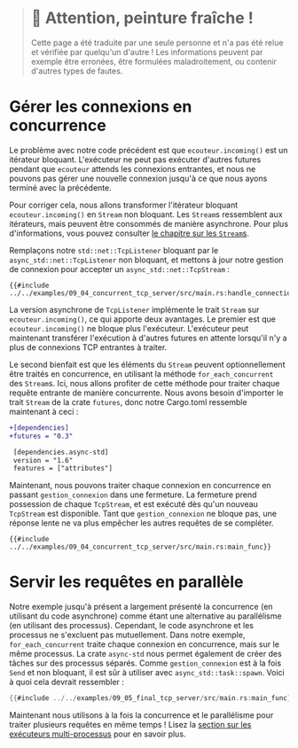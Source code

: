 > # 🚧 Attention, peinture fraîche !
>
> Cette page a été traduite par une seule personne et n'a pas été relue et
> vérifiée par quelqu'un d'autre ! Les informations peuvent par exemple être
> erronées, être formulées maladroitement, ou contenir d'autres types de fautes.

<!--
# Handling Connections Concurrently
The problem with our code so far is that `listener.incoming()` is a blocking iterator.
The executor can't run other futures while `listener` waits on incoming connections,
and we can't handle a new connection until we're done with the previous one.
-->

# Gérer les connexions en concurrence

Le problème avec notre code précédent est que `ecouteur.incoming()` est un
itérateur bloquant. L'exécuteur ne peut pas exécuter d'autres futures pendant
que `ecouteur` attends les connexions entrantes, et nous ne pouvons pas gérer
une nouvelle connexion jusqu'à ce que nous ayons terminé avec la précédente.

<!--
In order to fix this, we'll transform `listener.incoming()` from a blocking Iterator
to a non-blocking Stream. Streams are similar to Iterators, but can be consumed asynchronously.
For more information, see the [chapter on Streams](../05_streams/01_chapter.md).
-->

Pour corriger cela, nous allons transformer l'itérateur bloquant
`ecouteur.incoming()` en `Stream` non bloquant. Les `Stream`s ressemblent aux
itérateurs, mais peuvent être consommés de manière asynchrone. Pour plus
d'informations, vous pouvez consulter [le chapitre sur les
`Stream`s](../05_streams/01_chapter.md).

<!--
Let's replace our blocking `std::net::TcpListener` with the non-blocking `async_std::net::TcpListener`,
and update our connection handler to accept an `async_std::net::TcpStream`:
```rust,ignore
{{#include ../../examples-sources/09_04_concurrent_tcp_server/src/main.rs:handle_connection}}
```
-->

Remplaçons notre `std::net::TcpListener` bloquant par le
`async_std::net::TcpListener` non bloquant, et mettons à jour notre gestion de
connexion pour accepter un `async_std::net::TcpStream` :

```rust,ignore
{{#include ../../examples/09_04_concurrent_tcp_server/src/main.rs:handle_connection}}
```

<!--
The asynchronous version of `TcpListener` implements the `Stream` trait for `listener.incoming()`,
a change which provides two benefits.
The first is that `listener.incoming()` no longer blocks the executor.
The executor can now yield to other pending futures 
while there are no incoming TCP connections to be processed.
-->

La version asynchrone de `TcpListener` implémente le trait `Stream` sur
`ecouteur.incoming()`, ce qui apporte deux avantages.
Le premier est que `ecouteur.incoming()` ne bloque plus l'exécuteur.
L'exécuteur peut maintenant transférer l'exécution à d'autres futures en
attente lorsqu'il n'y a plus de connexions TCP entrantes à traiter.

<!--
The second benefit is that elements from the Stream can optionally be processed concurrently,
using a Stream's `for_each_concurrent` method.
Here, we'll take advantage of this method to handle each incoming request concurrently.
We'll need to import the `Stream` trait from the `futures` crate, so our Cargo.toml now looks like this:
```diff
+[dependencies]
+futures = "0.3"

 [dependencies.async-std]
 version = "1.6"
 features = ["attributes"]
```
-->

Le second bienfait est que les éléments du `Stream` peuvent optionnellement
être traités en concurrence, en utilisant la méthode `for_each_concurrent` des
`Stream`s.
Ici, nous allons profiter de cette méthode pour traiter chaque requête entrante
de manière concurrente.
Nous avons besoin d'importer le trait `Stream` de la crate `futures`, donc
notre Cargo.toml ressemble maintenant à ceci :

```diff
+[dependencies]
+futures = "0.3"

 [dependencies.async-std]
 version = "1.6"
 features = ["attributes"]
```

<!--
Now, we can handle each connection concurrently by passing `handle_connection` in through a closure function.
The closure function takes ownership of each `TcpStream`, and is run as soon as a new `TcpStream` becomes available.
As long as `handle_connection` does not block, a slow request will no longer prevent other requests from completing.
```rust,ignore
{{#include ../../examples-sources/09_04_concurrent_tcp_server/src/main.rs:main_func}}
```
# Serving Requests in Parallel
Our example so far has largely presented concurrency (using async code)
as an alternative to parallelism (using threads).
However, async code and threads are not mutually exclusive.
In our example, `for_each_concurrent` processes each connection concurrently, but on the same thread.
The `async-std` crate allows us to spawn tasks onto separate threads as well.
Because `handle_connection` is both `Send` and non-blocking, it's safe to use with `async_std::task::spawn`.
Here's what that would look like:
```rust
{{#include ../../examples-sources/09_05_final_tcp_server/src/main.rs:main_func}}
```
Now we are using both concurrency and parallelism to handle multiple requests at the same time!
See the [section on multithreaded executors](../08_ecosystem/00_chapter.md#single-threading-vs-multithreading)
for more information.
-->

Maintenant, nous pouvons traiter chaque connexion en concurrence en passant
`gestion_connexion` dans une fermeture. La fermeture prend possession de chaque
`TcpStream`, et est exécuté dès qu'un nouveau `TcpStream` est disponible. Tant
que `gestion_connexion` ne bloque pas, une réponse lente ne va plus empêcher
les autres requêtes de se compléter.

```rust,ignore
{{#include ../../examples/09_04_concurrent_tcp_server/src/main.rs:main_func}}
```

# Servir les requêtes en parallèle

Notre exemple jusqu'à présent a largement présenté la concurrence (en utilisant
du code asynchrone) comme étant une alternative au parallélisme (en utilisant
des processus).
Cependant, le code asynchrone et les processus ne s'excluent pas mutuellement.
Dans notre exemple, `for_each_concurrent` traite chaque connexion en
concurrence, mais sur le même processus.
La crate `async-std` nous permet également de créer des tâches sur des
processus séparés.
Comme `gestion_connexion` est à la fois `Send` et non bloquant, il est sûr à
utiliser avec `async_std::task::spawn`.
Voici à quoi cela devrait ressembler :

```rust
{{#include ../../examples/09_05_final_tcp_server/src/main.rs:main_func}}
```

Maintenant nous utilisons à la fois la concurrence et le parallélisme pour
traiter plusieurs requêtes en même temps ! Lisez la [section sur les exécuteurs
multi-processus](../08_ecosystem/00_chapter.md) pour en savoir plus.
